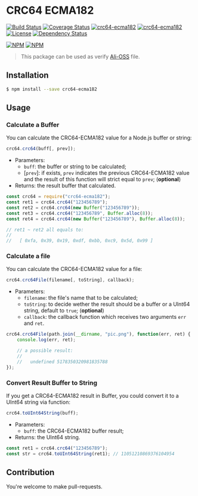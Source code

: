 # CRC64 ECMA182

[![Build Status](https://travis-ci.org/souche-koumakan/crc64_ecma182.svg?branch=master)](https://travis-ci.org/souche-koumakan/crc64_ecma182)
[![Coverage Status](https://img.shields.io/coveralls/souche-koumakan/crc64_ecma182.svg)](https://coveralls.io/r/souche-koumakan/crc64_ecma182)
[![crc64-ecma182](http://img.shields.io/npm/v/crc64-ecma182.svg)](https://www.npmjs.org/package/crc64-ecma182)
[![crc64-ecma182](http://img.shields.io/npm/dm/crc64-ecma182.svg)](https://www.npmjs.org/package/crc64-ecma182)
[![License](https://img.shields.io/npm/l/crc64-ecma182.svg?style=flat)](https://www.npmjs.org/package/crc64-ecma182)
[![Dependency Status](https://david-dm.org/souche-koumakan/crc64_ecma182.svg)](https://david-dm.org/souche-koumakan/crc64_ecma182)

[![NPM](https://nodei.co/npm/crc64-ecma182.png?downloads=true&downloadRank=true&stars=true)](https://nodei.co/npm/crc64-ecma182/) [![NPM](https://nodei.co/npm-dl/crc64-ecma182.png?months=6&height=2)](https://nodei.co/npm/crc64-ecma182/)

> This package can be used as verify [Ali-OSS](https://help.aliyun.com/document_detail/43394.html) file.

## Installation

```sh
$ npm install --save crc64-ecma182
```

## Usage

### Calculate a Buffer

You can calculate the CRC64-ECMA182 value for a Node.js buffer or string:

```js
crc64.crc64(buff[, prev]);
```

+ Parameters:
    + `buff`: the buffer or string to be calculated;
    + [`prev`]: if exists, `prev` indicates the previous CRC64-ECMA182 value and the result of this function will strict equal to `prev`; (**optional**)
+ Returns: the result buffer that calculated.


```js
const crc64 = require("crc64-ecma182");
const ret1 = crc64.crc64("123456789");
const ret2 = crc64.crc64(new Buffer("123456789"));
const ret3 = crc64.crc64("123456789", Buffer.alloc(8));
const ret4 = crc64.crc64(new Buffer("123456789"), Buffer.alloc(8));

// ret1 ~ ret2 all equals to:
//
//   [ 0xfa, 0x39, 0x19, 0xdf, 0xbb, 0xc9, 0x5d, 0x99 ]
```

### Calculate a file

You can calculate the CRC64-ECMA182 value for a file:

```js
crc64.crc64File(filename[, toString], callback);
```

+ Parameters:
    + `filename`: the file's name that to be calculated;
    + `toString`: to decide wether the result should be a buffer or a UInt64 string, default to `true`; (**optional**)
    + `callback`: the callback function which receives two arguments `err` and `ret`.

```js
crc64.crc64File(path.join(__dirname, "pic.png"), function(err, ret) {
    console.log(err, ret);

    // a possible result:
    //
    //   undefined 5178350320981835788
});
```

### Convert Result Buffer to String

If you get a CRC64-ECMA182 result in Buffer, you could convert it to a UInt64 string via function:

```js
crc64.toUInt64String(buff);
```

+ Parameters:
    + `buff`: the CRC64-ECMA182 buffer result;
+ Returns: the UInt64 string.

```js
const ret1 = crc64.crc64("123456789");
const str = crc64.toUInt64String(ret1); // 11051210869376104954
```

## Contribution

You're welcome to make pull-requests.
